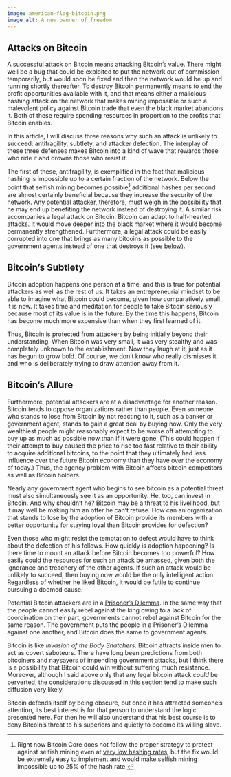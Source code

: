 ```yaml
---
image: american-flag-bitcoin.png
image_alt: A new banner of freedom
---
```


## Attacks on Bitcoin

A successful attack on Bitcoin means attacking Bitcoin’s value. There might well be a bug that could be exploited to put the network out of commission temporarily, but would soon be fixed and then the network would be up and running shortly thereafter. To destroy Bitcoin permanently means to end the profit opportunities available with it, and that means either a malicious hashing attack on the network that makes mining impossible or such a malevolent policy against Bitcoin trade that even the black market abandons it. Both of these require spending resources in proportion to the profits that Bitcoin enables.

In this article, I will discuss three reasons why such an attack is unlikely to succeed: antifragility, subtlety, and attacker defection. The interplay of these three defenses makes Bitcoin into a kind of wave that rewards those who ride it and drowns those who resist it.

The first of these, antifragility, is exemplified in the fact that malicious hashing is impossible up to a certain fraction of the network. Below the point that selfish mining becomes possible[^1] additional hashes per second are almost certainly beneficial because they increase the security of the network. Any potential attacker, therefore, must weigh in the possibility that he may end up benefiting the network instead of destroying it. A similar risk accompanies a legal attack on Bitcoin. Bitcoin can adapt to half-hearted attacks. It would move deeper into the black market where it would become permanently strengthened. Furthermore, a legal attack could be easily corrupted into one that brings as many bitcoins as possible to the government agents instead of one that destroys it (see [below](#bitcoins-allure)).

## Bitcoin’s Subtlety

Bitcoin adoption happens one person at a time, and this is true for potential attackers as well as the rest of us. It takes an entrepreneurial mindset to be able to imagine what Bitcoin could become, given how comparatively small it is now. It takes time and meditation for people to take Bitcoin seriously because most of its value is in the future. By the time this happens, Bitcoin has become much more expensive than when they first learned of it.

Thus, Bitcoin is protected from attackers by being initially beyond their understanding. When Bitcoin was very small, it was very stealthy and was completely unknown to the establishment. Now they laugh at it, just as it has begun to grow bold. Of course, we don’t know who really dismisses it and who is deliberately trying to draw attention away from it.

<a name="bitcoins-allure"></a>
## Bitcoin’s Allure

Furthermore, potential attackers are at a disadvantage for another reason. Bitcoin tends to oppose organizations rather than people. Even someone who stands to lose from Bitcoin by not reacting to it, such as a banker or government agent, stands to gain a great deal by buying now. Only the very wealthiest people might reasonably expect to be worse off attempting to buy up as much as possible now than if it were gone. (This could happen if their attempt to buy caused the price to rise too fast relative to their ability to acquire additional bitcoins, to the point that they ultimately had less influence over the future Bitcoin economy than they have over the economy of today.) Thus, the agency problem with Bitcoin affects bitcoin competitors as well as Bitcoin holders.

Nearly any government agent who begins to see bitcoin as a potential threat must also simultaneously see it as an opportunity. He, too, can invest in Bitcoin. And why shouldn’t he? Bitcoin may be a threat to his livelihood, but it may well be making him an offer he can’t refuse. How can an organization that stands to lose by the adoption of Bitcoin provide its members with a better opportunity for staying loyal than Bitcoin provides for defection?

Even those who might resist the temptation to defect would have to think about the defection of his fellows. How quickly is adoption happening? Is there time to mount an attack before Bitcoin becomes too powerful? How easily could the resources for such an attack be amassed, given both the ignorance and treachery of the other agents. If such an attack would be unlikely to succeed, then buying now would be the only intelligent action. Regardless of whether he liked Bitcoin, it would be futile to continue pursuing a doomed cause.

Potential Bitcoin attackers are in a [Prisoner’s Dilemma](http://en.wikipedia.org/wiki/Prisoner's_dilemma). In the same way that the people cannot easily rebel against the king owing to a lack of coordination on their part, governments cannot rebel against Bitcoin for the same reason. The government puts the people in a Prisoner’s Dilemma against one another, and Bitcoin does the same to government agents.

Bitcoin is like _Invasion of the Body Snatchers_. Bitcoin attracts inside men to act as covert saboteurs. There have long been predictions from both bitcoiners and naysayers of impending government attacks, but I think there is a possibility that Bitcoin could win without suffering much resistance. Moreover, although I said above only that any legal bitcoin attack _could_ be perverted, the considerations discussed in this section tend to make such diffusion very likely.

Bitcoin defends itself by being obscure, but once it has attracted someone’s attention, its best interest is for that person to understand the logic presented here. For then he will also understand that his best course is to deny Bitcoin’s threat to his superiors and quietly to become its willing slave.

[^1]: Right now Bitcoin Core does not follow the proper strategy to protect against selfish mining even at [very low hashing rates](http://arxiv.org/pdf/1311.0243v5.pdf), but the fix would be extremely easy to implement and would make selfish mining impossible up to 25% of the hash rate.

